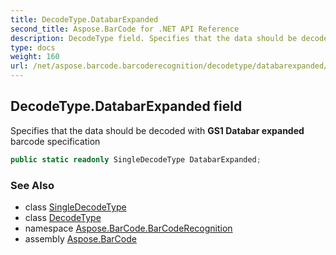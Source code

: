 ```yaml
---
title: DecodeType.DatabarExpanded
second_title: Aspose.BarCode for .NET API Reference
description: DecodeType field. Specifies that the data should be decoded with GS1 Databar expanded barcode specification
type: docs
weight: 160
url: /net/aspose.barcode.barcoderecognition/decodetype/databarexpanded/
---
```

## DecodeType.DatabarExpanded field

Specifies that the data should be decoded with **GS1 Databar expanded** barcode specification

```csharp
public static readonly SingleDecodeType DatabarExpanded;
```

### See Also

* class [SingleDecodeType](../../singledecodetype/)
* class [DecodeType](../)
* namespace [Aspose.BarCode.BarCodeRecognition](../../decodetype/)
* assembly [Aspose.BarCode](../../../)



